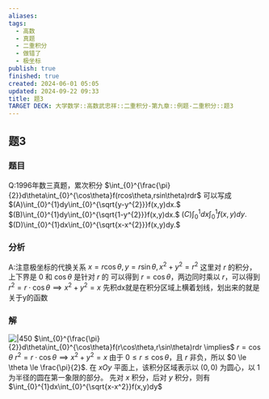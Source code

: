 ```yaml
---
aliases: 
tags:
  - 高数
  - 真题
  - 二重积分
  - 做错了
  - 极坐标
publish: true
finished: true
created: 2024-06-01 05:05
updated: 2024-09-22 09:33
title: 题3
TARGET DECK: 大学数学::高数武忠祥::二重积分-第九章::例题-二重积分::题3
---
```

## 题3 
### 题目
Q:1996年数三真题，累次积分 $\int_{0}^{\frac{\pi}{2}}d\theta\int_{0}^{\cos\theta}f(rcos\theta,rsin\theta)rdr$ 可以写成 
$(A)\int_{0}^{1}dy\int_{0}^{\sqrt{y-y^{2}}}f(x,y)dx.$ 
$(B)\int_{0}^{1}dy\int_{0}^{\sqrt{1-y^{2}}}f(x,y)dx.$ 
$(C)\int_{0}^{1}dx\int_{0}^{1}f(x,y)dy.$ 
$(D)\int_{0}^{1}dx\int_{0}^{\sqrt{x-x^{2}}}f(x,y)dy.$
### 分析
A:注意极坐标的代换关系 
$x=r\cos \theta,y=r\sin \theta,x^{2}+y^{2}=r^{2}$
这里对 $r$ 的积分，上下界是 $0$ 和 $\cos \theta$ 是针对 $r$ 的 
可以得到 $r=\cos \theta$，两边同时乘以 $r$，可以得到 $r^{2}=r\cdot \cos\theta\implies x^{2}+y^{2}=x$
先积dx就是在积分区域上横着划线，划出来的就是关于y的函数
### 解
![|450](https://img.hwenyi.tech/202405150047115.webp)
$\int_{0}^{\frac{\pi}{2}}d\theta\int_{0}^{\cos\theta}f(r\cos\theta,r\sin\theta)rdr \implies$
$r=\cos \theta$
$r^2=r\cdot \cos\theta \implies x^2+y^2=x$
由于 $0 \le r \le \cos \theta$，且 $r$ 非负，所以 $0 \le \theta \le \frac{\pi}{2}$. 
在 $xOy$ 平面上，该积分区域表示以 $(0,0)$ 为圆心，以 $1$ 为半径的圆在第一象限的部分。
先对 $x$ 积分，后对 $y$ 积分，则有
$\int_{0}^{1}dx\int_{0}^{\sqrt{x-x^2}}f(x,y)dy$

